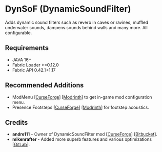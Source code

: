 # DynSoF (DynamicSoundFilter)
Adds dynamic sound filters such as reverb in caves or ravines, muffled underwater sounds, dampens sounds behind walls and many more. All configurable.

## Requirements
- JAVA 16+
- Fabric Loader >=0.12.0
- Fabric API 0.42.1+1.17

## Recommended Additions
- ModMenu [[CurseForge](https://www.curseforge.com/minecraft/mc-mods/modmenu)] [[Modrinth](https://modrinth.com/mod/modmenu)] to get in-game mod configuration menu.
- Presence Footsteps [[CurseForge](https://www.curseforge.com/minecraft/mc-mods/presence-footsteps)] [[Modrinth](https://modrinth.com/mod/presence-footsteps)] for footstep acoustics.

## Credits
- **andre111** - Owner of DynamicSoundFilter mod [[CurseForge](https://www.curseforge.com/minecraft/mc-mods/dynamic-sound-filters)] [[Bitbucket](https://www.curseforge.com/minecraft/mc-mods/dynamic-sound-filters)].
- **mikenrafter** - Added more superb features and various optimizations [[GitLab](https://gitlab.com/mikenrafter1/mc-dyn-sfx)].
